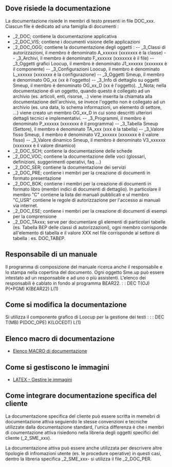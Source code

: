 ## Dove risiede la documentazione
La documentazione risiede in membri di testo presenti in file DOC_xxx. Ciascun file è dedicato ad una famiglia di documenti : 

- _2_DOC; contiene la documentazione applicativa
- _2_DOC_VIS; contiene i documenti visione delle applicazioni
- _2_DOC_OGG; contiene la documentazione degli oggetti : 
-- _3_Classi di autorizzazioni, il membro è denominato A_xxxxxx (xxxxxxx è la classe)
-- _3_Archivi, il membro è denominato F_xxxxxx (xxxxxxx è il file)
-- _3_Oggetti grafici Loocup, il membro è denominato J1_xxxxxx (xxxxxxx è il componente)
-- _3_Configurazioni Loocup, il membro è denominato L_xxxxxx (xxxxxxx è la configurazione)
-- _3_Oggetti Smeup, il membro è denominato OG_xx (xx è l'oggetto)
-- _3_Info di dettaglio su oggetti Smeup, il membro è denominato OG_xx_D (xx è l'oggetto). _1_Nota; nella documentazione di un oggetto, quando questo è collegato ad un archivio (es. articoli, enti, risorse, ..) viene inserita la chiamata alla documentazione dell'archivio, se invece l'oggetto non è collegato ad un archivio (es. una data, lo schema informazioni, un elemento di settore, ...) viene creato un membro OG_xx_D in cui sono descritti ulteriori dettagli tecnici e implementativi.
-- _3_Programmi, il membro è denominato P_xxxxxx (xxxxxxx è il programma)
-- _3_Tabella Smeup (Settore), il membro è denominato TA_xxx (xxx è la tabella)
-- _3_Valore fisso Smeup, il membro è denominato V2_xxxxxx (xxxxxxx è il valore fisso)
-- _3_Valore dinamico Smeup, il membro è denominato V3_xxxxxx (xxxxxxx è il valore dinamico)
- _2_DOC_SCH; contiene la documentazione delle schede
- _2_DOC_VOC; contiene la documentazione delle voci (glossari, definizioni, suggerimenti operativi, faq ...)
- _2_DOC_SER; contiene la documentazione dei servizi
- _2_DOC_PRE; contiene i membri per la creazione di documenti in formato presentazione
- _2_DOC_BOK; contiene i membri per la creazione di documenti in formato libro (membri indici di documenti di dettaglio). In particolare il membro "C" contiene la lista dei manuali pubblicati e ul membro "C_USR" contiene le regole di autorizzazione per l'accesso ai manuali via internet.
- _2_DOC_ESE; contiene i membri per la creazione di documenti di esempi per la comprensione
- _2_DOC_TAxxx; serve per documentare gli elementi di particolari tabelle (es. Tabella B£P delle classi di autorizzazioni), ogni membro corrisponde all'elemento di tabella e il valore XXX nel file corrisponde al settore di tabella :  es. DOC_TAB£P.


## Responsabile di un manuale
Il programma di composizione del manuale ricerca anche il responsabile e lo stampa nella copertina del documento. Ogni oggetto Sme.up può essere intestato ad un responsabile e ad uno o più assistenti. L'elenco dei responsabili è cablato in fondo al programma B£AR22.
 :  : DEC T(OJ) P(*PGM) K(B£AR22) L(1)

## Come si modifica la documentazione
Si utilizza il componente grafico di Loocup per la gestione dei testi : 
 :  : DEC T(MB) P(DOC_OPE) K(LOCEDT) L(1)

## Elenco macro di documentazione
- [Elenco MACRO di documentazione](Sorgenti/MB/DOC/B£DOCU_40)

## Come si gestiscono le immagini
- [LATEX - Gestire le immagini](Sorgenti/MB/DOC/LOCFRM_LTD)

## Come integrare documentazione specifica del cliente
La documentazione specifica del cliente può essere scritta in memebri di documentazione attiva seguiendo le stesse convenzioni e tecniche utilizzate dalla documentazione standard, l'unica differenza è che i membri di coumentazione attiva risiedono nella libreria degli oggetti specifici del cliente (_2_SME_xxx).

La documentazione attiva può essere anche utilizzata per descrivere altre tipologie di infromazioni utente (es. le procedure operative) in questi casi, dentro la libreria specifica _2_SME_xxx- si utilizza il file _2_DOC_PER.
